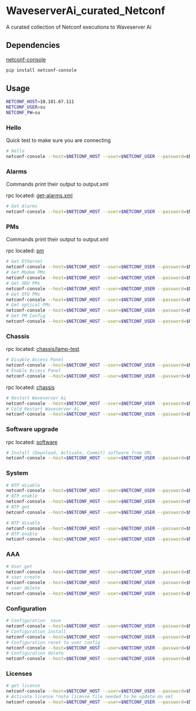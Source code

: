 # WaveserverAi_curated_Netconf

A curated collection of Netconf executions to Waveserver Ai

## Dependencies

[netconf-console](https://pypi.org/project/netconf-console/)

```bash
pip install netconf-console
```

## Usage

```bash
NETCONF_HOST=10.181.67.111
NETCONF_USER=su
NETCONF_PW=su
```

### Hello

Quick test to make sure you are connecting

```bash
# Hello
netconf-console --host=$NETCONF_HOST --user=$NETCONF_USER --password=$NETCONF_PW --port=830 --hello
```

### Alarms

Commands print their output to output.xml

rpc located: [get-alarms.xml](alarm/get-alarms.xml)

```bash
# Get Alarms
netconf-console --host=$NETCONF_HOST --user=$NETCONF_USER --password=$NETCONF_PW --port=830 --rpc=alarm/get-alarms.xml > output.xml
```

### PMs

Commands print their output to output.xml

rpc located: [pm](pm)

```bash
# Get Ethernet
netconf-console --host=$NETCONF_HOST --user=$NETCONF_USER --password=$NETCONF_PW --port=830 --rpc=pm/get-pm-ethernet.xml > output.xml
# Get Modem PMs
netconf-console --host=$NETCONF_HOST --user=$NETCONF_USER --password=$NETCONF_PW --port=830 --rpc=pm/get-pm-modem.xml > output.xml
# Get ODU PMs
netconf-console --host=$NETCONF_HOST --user=$NETCONF_USER --password=$NETCONF_PW --port=830 --rpc=pm/get-pm-odu.xml > output.xml
# Get OTU PMs
netconf-console --host=$NETCONF_HOST --user=$NETCONF_USER --password=$NETCONF_PW --port=830 --rpc=pm/get-pm-otu.xml > output.xml
# Get optical PMs
netconf-console --host=$NETCONF_HOST --user=$NETCONF_USER --password=$NETCONF_PW --port=830 --rpc=pm/get-pm-optical-power.xml > output.xml
# Get PM Config
netconf-console --host=$NETCONF_HOST --user=$NETCONF_USER --password=$NETCONF_PW --port=830 --rpc=pm/get-global-config.xml > output.xml
```

### Chassis

rpc located: [chassis/lamp-test](chassis/lamp-test)

```bash
# Disable Access Panel
netconf-console --host=$NETCONF_HOST --user=$NETCONF_USER --password=$NETCONF_PW --port=830 --rpc=chassis/lamp-test/panel-disable.xml
# Enable Access Panel
netconf-console --host=$NETCONF_HOST --user=$NETCONF_USER --password=$NETCONF_PW --port=830 --rpc=chassis/lamp-test/panel-enable.xml
```

rpc located: [chassis](chassis)

```bash
# Restart Waveserver Ai
netconf-console --host=$NETCONF_HOST --user=$NETCONF_USER --password=$NETCONF_PW --port=830 --rpc=chassis/restart.xml > output.xml
# Cold Restart Waveserver Ai
netconf-console --host=$NETCONF_HOST --user=$NETCONF_USER --password=$NETCONF_PW --port=830 --rpc=chassis/restart-cold.xml > output.xml
```

### Software upgrade

rpc located: [software](software)

```bash
# Install (Download, Activate, Commit) software from URL
netconf-console --host=$NETCONF_HOST --user=$NETCONF_USER --password=$NETCONF_PW --port=830 --rpc=software/install.xml
```

### System

```bash
# NTP disable
netconf-console --host=$NETCONF_HOST --user=$NETCONF_USER --password=$NETCONF_PW --port=830 --rpc=system/ntp_disable.xml
# NTP enable
netconf-console --host=$NETCONF_HOST --user=$NETCONF_USER --password=$NETCONF_PW --port=830 --rpc=system/ntp_enable.xml
# NTP get
netconf-console --host=$NETCONF_HOST --user=$NETCONF_USER --password=$NETCONF_PW --port=830 --rpc=system/ntp_get.xml
```

```bash
# NTP disable
netconf-console --host=$NETCONF_HOST --user=$NETCONF_USER --password=$NETCONF_PW --port=830 --rpc=system/date-time_set.xml
# NTP enable
netconf-console --host=$NETCONF_HOST --user=$NETCONF_USER --password=$NETCONF_PW --port=830 --rpc=system/date-time_get.xml
```

### AAA

```bash
# User get
netconf-console --host=$NETCONF_HOST --user=$NETCONF_USER --password=$NETCONF_PW --port=830 --rpc=aaa/user_get.xml
# user create
netconf-console --host=$NETCONF_HOST --user=$NETCONF_USER --password=$NETCONF_PW --port=830 --rpc=aaa/user_create.xml
# user delete
netconf-console --host=$NETCONF_HOST --user=$NETCONF_USER --password=$NETCONF_PW --port=830 --rpc=aaa/user_delete.xml
```

### Configuration

```bash
# Configuration  save
netconf-console --host=$NETCONF_HOST --user=$NETCONF_USER --password=$NETCONF_PW --port=830 --rpc=configuration/config-save.xml
# Configuration install
netconf-console --host=$NETCONF_HOST --user=$NETCONF_USER --password=$NETCONF_PW --port=830 --rpc=configuration/config-install.xml
# Configuration reset to user config
netconf-console --host=$NETCONF_HOST --user=$NETCONF_USER --password=$NETCONF_PW --port=830 --rpc=configuration/config-reset-to-user-config.xml
# Configuration delete
netconf-console --host=$NETCONF_HOST --user=$NETCONF_USER --password=$NETCONF_PW --port=830 --rpc=configuration/config-delete.xml
```
### Licenses

```bash
# get license
netconf-console --host=$NETCONF_HOST --user=$NETCONF_USER --password=$NETCONF_PW --port=830 --rpc=license/get-license.xml
# Activate license *note license file needed to be update on xml
netconf-console --host=$NETCONF_HOST --user=$NETCONF_USER --password=$NETCONF_PW --port=830 --rpc=/license/activate-license-file.xml
```

